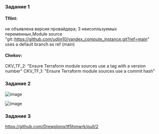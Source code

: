 ### Задание 1
#### Tflint:
не объявлена версия провайдера; 3 неисопльзуемых переменных,Module source "git::https://github.com/udjin10/yandex_compute_instance.git?ref=main" uses a default branch as ref (main)
#### Chekov:
CKV_TF_2: "Ensure Terraform module sources use a tag with a version number"
CKV_TF_1: "Ensure Terraform module sources use a commit hash"
### Задание 2


![image](https://github.com/user-attachments/assets/de17d992-8e32-49bb-a1ad-b841e999048d)



![image](https://github.com/user-attachments/assets/609cb4f4-e5c6-4b41-86cf-d5bfd61ebce8)


### Задание 3

https://github.com/Drewplonq/tf5hmwrk/pull/2
